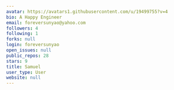 ```yaml
---
avatar: https://avatars1.githubusercontent.com/u/19499755?v=4
bio: A Happy Engineer
email: foreversunyao@yahoo.com
followers: 4
following: 1
forks: null
login: foreversunyao
open_issues: null
public_repos: 28
stars: 9
title: Samuel
user_type: User
website: null
---
```

